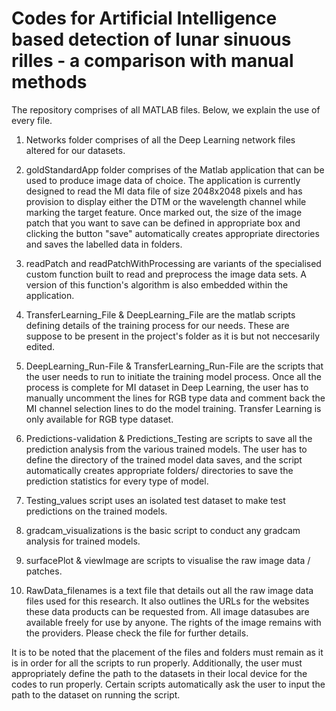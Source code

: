 # Codes for Artificial Intelligence based detection of lunar sinuous rilles - a comparison with manual methods
The repository comprises of all MATLAB files. Below, we explain the use of every file.

1. Networks folder comprises of all the Deep Learning network files altered for our datasets.

2. goldStandardApp folder comprises of the Matlab application that can be used to produce image data of choice. The application is currently designed to read the MI data file of size 2048x2048 pixels and has provision to display either the DTM or the wavelength channel while marking the target feature. Once marked out, the size of the image patch that you want to save can be defined in appropriate box and clicking the button "save" automatically creates appropriate directories and saves the labelled data in folders.

3. readPatch and readPatchWithProcessing are variants of the specialised custom function built to read and preprocess the image data sets. A version of this function's algorithm is also embedded within the application. 

4. TransferLearning_File & DeepLearning_File are the matlab scripts defining details of the training process for our needs. These are suppose to be present in the project's folder as it is but not neccesarily edited.

5. DeepLearning_Run-File & TransferLearning_Run-File are the scripts that the user needs to run to initiate the training model process. Once all the process is complete for MI dataset in Deep Learning, the user has to manually uncomment the lines for RGB type data and comment back the MI channel selection lines to do the model training. Transfer Learning is only available for RGB type dataset.

6. Predictions-validation & Predictions_Testing are scripts to save all the prediction analysis from the various trained models. The user has to define the directory of the trained model data saves, and the script automatically creates appropriate folders/ directories to save the prediction statistics for every type of model. 

7. Testing_values script uses an isolated test dataset to make test predictions on the trained models. 

8. gradcam_visualizations is the basic script to conduct any gradcam analysis for trained models.

9. surfacePlot & viewImage are scripts to visualise the raw image data / patches.

10. RawData_filenames is a text file that details out all the raw image data files used for this research. It also outlines the URLs for the websites these data products can be requested from. All image datasubes are available freely for use by anyone. The rights of the image remains with the providers. Please check the file for further details. 

It is to be noted that the placement of the files and folders must remain as it is in order for all the scripts to run properly. Additionally, the user must appropriately define the path to the datasets in their local device for the codes to run properly. Certain scripts automatically ask the user to input the path to the dataset on running the script. 
